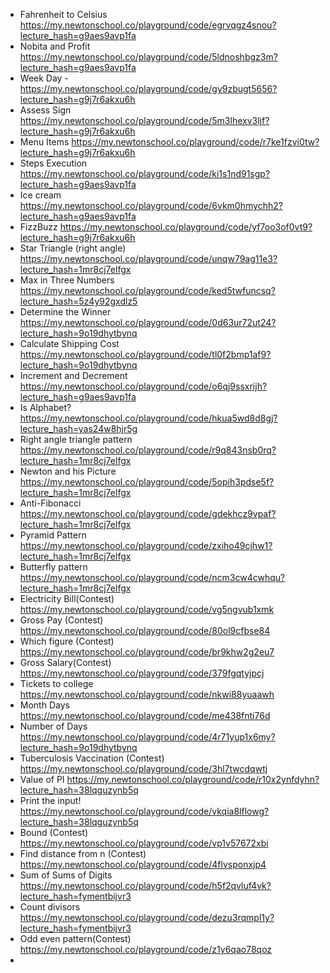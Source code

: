 - Fahrenheit to Celsius https://my.newtonschool.co/playground/code/egrvqgz4snou?lecture_hash=g9aes9avp1fa
- Nobita and Profit https://my.newtonschool.co/playground/code/5ldnoshbgz3m?lecture_hash=g9aes9avp1fa
- Week Day - https://my.newtonschool.co/playground/code/gy9zbugt5656?lecture_hash=g9j7r6akxu6h
- Assess Sign https://my.newtonschool.co/playground/code/5m3lhexv3ljf?lecture_hash=g9j7r6akxu6h
- Menu Items https://my.newtonschool.co/playground/code/r7ke1fzvi0tw?lecture_hash=g9j7r6akxu6h
- Steps Execution https://my.newtonschool.co/playground/code/ki1s1nd91sgp?lecture_hash=g9aes9avp1fa
- Ice cream https://my.newtonschool.co/playground/code/6vkm0hmychh2?lecture_hash=g9aes9avp1fa
- FizzBuzz https://my.newtonschool.co/playground/code/yf7oo3of0vt9?lecture_hash=g9j7r6akxu6h
- Star Triangle (right angle) https://my.newtonschool.co/playground/code/unqw79ag11e3?lecture_hash=1mr8cj7elfgx
- Max in Three Numbers https://my.newtonschool.co/playground/code/ked5twfuncsq?lecture_hash=5z4y92gxdlz5
- Determine the Winner https://my.newtonschool.co/playground/code/0d63ur72ut24?lecture_hash=9o19dhytbynq
- Calculate Shipping Cost https://my.newtonschool.co/playground/code/tl0f2bmp1af9?lecture_hash=9o19dhytbynq
- Increment and Decrement https://my.newtonschool.co/playground/code/o6qj9ssxrijh?lecture_hash=g9aes9avp1fa
- Is Alphabet? https://my.newtonschool.co/playground/code/hkua5wd8d8gj?lecture_hash=yas24w8hjr5g
- Right angle triangle pattern https://my.newtonschool.co/playground/code/r9q843nsb0rq?lecture_hash=1mr8cj7elfgx
- Newton and his Picture https://my.newtonschool.co/playground/code/5opih3pdse5f?lecture_hash=1mr8cj7elfgx
- Anti-Fibonacci https://my.newtonschool.co/playground/code/gdekhcz9vpaf?lecture_hash=1mr8cj7elfgx
- Pyramid Pattern https://my.newtonschool.co/playground/code/zxiho49cjhw1?lecture_hash=1mr8cj7elfgx
- Butterfly pattern https://my.newtonschool.co/playground/code/ncm3cw4cwhqu?lecture_hash=1mr8cj7elfgx
- Electricity Bill(Contest) https://my.newtonschool.co/playground/code/vg5ngvub1xmk
- Gross Pay (Contest) https://my.newtonschool.co/playground/code/80ol9cfbse84
- Which figure (Contest) https://my.newtonschool.co/playground/code/br9khw2g2eu7
- Gross Salary(Contest) https://my.newtonschool.co/playground/code/379fgqtyjpcj
- Tickets to college https://my.newtonschool.co/playground/code/nkwi88yuaawh
- Month Days https://my.newtonschool.co/playground/code/me438fnti76d
- Number of Days https://my.newtonschool.co/playground/code/4r71yup1x6my?lecture_hash=9o19dhytbynq
- Tuberculosis Vaccination (Contest) https://my.newtonschool.co/playground/code/3hl7twcdqwtj
- Value of PI https://my.newtonschool.co/playground/code/r10x2ynfdyhn?lecture_hash=38lqguzynb5q
- Print the input! https://my.newtonschool.co/playground/code/vkqia8lflowg?lecture_hash=38lqguzynb5q
- Bound (Contest) https://my.newtonschool.co/playground/code/vp1v57672xbi
- Find distance from n (Contest) https://my.newtonschool.co/playground/code/4flvsponxjp4
- Sum of Sums of Digits https://my.newtonschool.co/playground/code/h5f2qvluf4vk?lecture_hash=fymentbijvr3
- Count divisors https://my.newtonschool.co/playground/code/dezu3rqmpl1y?lecture_hash=fymentbijvr3
- Odd even pattern(Contest) https://my.newtonschool.co/playground/code/z1y6qao78qoz
- 